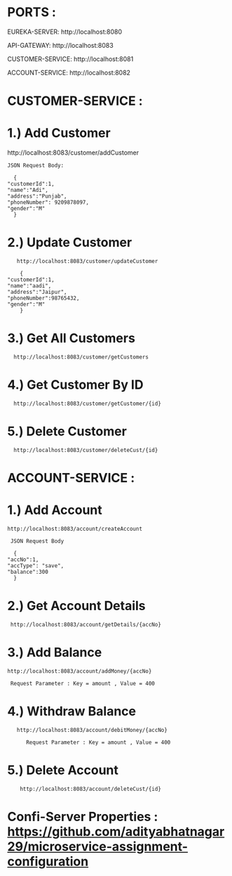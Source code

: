 # PORTS :
EUREKA-SERVER: http://localhost:8080

API-GATEWAY: http://localhost:8083

CUSTOMER-SERVICE: http://localhost:8081

ACCOUNT-SERVICE: http://localhost:8082



# CUSTOMER-SERVICE :


# 1.)  Add Customer

 http://localhost:8083/customer/addCustomer

    JSON Request Body:
   
      {
    "customerId":1,
    "name":"Adi",
    "address":"Punjab",
    "phoneNumber": 9209878097,
    "gender":"M"
      }

 # 2.) Update Customer 

       http://localhost:8083/customer/updateCustomer

        {
    "customerId":1,
    "name":"aadi",
    "address":"Jaipur",
    "phoneNumber":98765432,
    "gender":"M"
        }
        
# 3.) Get All Customers 

      http://localhost:8083/customer/getCustomers

# 4.) Get Customer By ID 

      http://localhost:8083/customer/getCustomer/{id}

# 5.) Delete Customer

      http://localhost:8083/customer/deleteCust/{id}



 # ACCOUNT-SERVICE :


  # 1.) Add Account 

    http://localhost:8083/account/createAccount

     JSON Request Body

      {
    "accNo":1,
    "accType": "save",
    "balance":300
      }

  # 2.) Get Account Details 

     http://localhost:8083/account/getDetails/{accNo}

  # 3.) Add Balance 

    http://localhost:8083/account/addMoney/{accNo}

     Request Parameter : Key = amount , Value = 400

 #  4.) Withdraw Balance 

       http://localhost:8083/account/debitMoney/{accNo}

          Request Parameter : Key = amount , Value = 400

  # 5.) Delete Account 

        http://localhost:8083/account/deleteCust/{id}



# Confi-Server Properties : https://github.com/adityabhatnagar29/microservice-assignment-configuration

       

      


      

      
